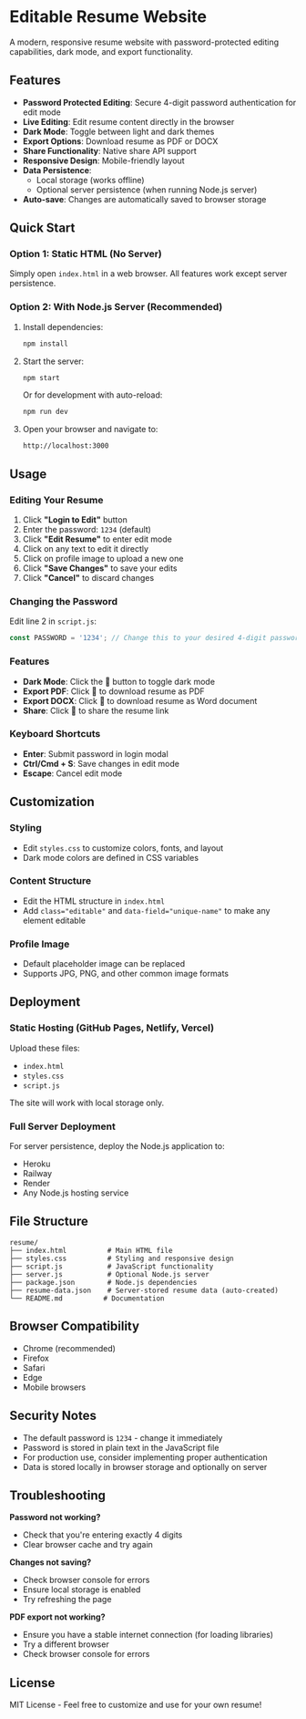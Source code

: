# Editable Resume Website

A modern, responsive resume website with password-protected editing capabilities, dark mode, and export functionality.

## Features

- **Password Protected Editing**: Secure 4-digit password authentication for edit mode
- **Live Editing**: Edit resume content directly in the browser
- **Dark Mode**: Toggle between light and dark themes
- **Export Options**: Download resume as PDF or DOCX
- **Share Functionality**: Native share API support
- **Responsive Design**: Mobile-friendly layout
- **Data Persistence**: 
  - Local storage (works offline)
  - Optional server persistence (when running Node.js server)
- **Auto-save**: Changes are automatically saved to browser storage

## Quick Start

### Option 1: Static HTML (No Server)
Simply open `index.html` in a web browser. All features work except server persistence.

### Option 2: With Node.js Server (Recommended)
1. Install dependencies:
   ```bash
   npm install
   ```

2. Start the server:
   ```bash
   npm start
   ```
   Or for development with auto-reload:
   ```bash
   npm run dev
   ```

3. Open your browser and navigate to:
   ```
   http://localhost:3000
   ```

## Usage

### Editing Your Resume

1. Click **"Login to Edit"** button
2. Enter the password: `1234` (default)
3. Click **"Edit Resume"** to enter edit mode
4. Click on any text to edit it directly
5. Click on profile image to upload a new one
6. Click **"Save Changes"** to save your edits
7. Click **"Cancel"** to discard changes

### Changing the Password

Edit line 2 in `script.js`:
```javascript
const PASSWORD = '1234'; // Change this to your desired 4-digit password
```

### Features

- **Dark Mode**: Click the 🌙 button to toggle dark mode
- **Export PDF**: Click 📄 to download resume as PDF
- **Export DOCX**: Click 📝 to download resume as Word document
- **Share**: Click 🔗 to share the resume link

### Keyboard Shortcuts

- **Enter**: Submit password in login modal
- **Ctrl/Cmd + S**: Save changes in edit mode
- **Escape**: Cancel edit mode

## Customization

### Styling
- Edit `styles.css` to customize colors, fonts, and layout
- Dark mode colors are defined in CSS variables

### Content Structure
- Edit the HTML structure in `index.html`
- Add `class="editable"` and `data-field="unique-name"` to make any element editable

### Profile Image
- Default placeholder image can be replaced
- Supports JPG, PNG, and other common image formats

## Deployment

### Static Hosting (GitHub Pages, Netlify, Vercel)
Upload these files:
- `index.html`
- `styles.css`
- `script.js`

The site will work with local storage only.

### Full Server Deployment
For server persistence, deploy the Node.js application to:
- Heroku
- Railway
- Render
- Any Node.js hosting service

## File Structure

```
resume/
├── index.html          # Main HTML file
├── styles.css          # Styling and responsive design
├── script.js           # JavaScript functionality
├── server.js           # Optional Node.js server
├── package.json        # Node.js dependencies
├── resume-data.json    # Server-stored resume data (auto-created)
└── README.md          # Documentation
```

## Browser Compatibility

- Chrome (recommended)
- Firefox
- Safari
- Edge
- Mobile browsers

## Security Notes

- The default password is `1234` - change it immediately
- Password is stored in plain text in the JavaScript file
- For production use, consider implementing proper authentication
- Data is stored locally in browser storage and optionally on server

## Troubleshooting

**Password not working?**
- Check that you're entering exactly 4 digits
- Clear browser cache and try again

**Changes not saving?**
- Check browser console for errors
- Ensure local storage is enabled
- Try refreshing the page

**PDF export not working?**
- Ensure you have a stable internet connection (for loading libraries)
- Try a different browser
- Check browser console for errors

## License

MIT License - Feel free to customize and use for your own resume!